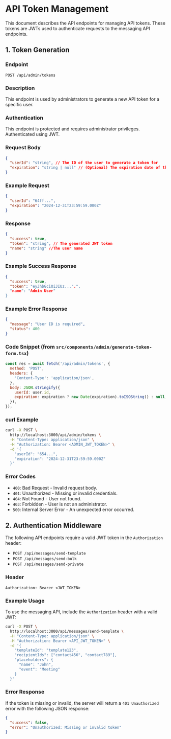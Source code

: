 # API Token Management

This document describes the API endpoints for managing API tokens. These tokens are JWTs used to authenticate requests to the messaging API endpoints.

## 1. Token Generation

### Endpoint

`POST /api/admin/tokens`

### Description

This endpoint is used by administrators to generate a new API token for a specific user.

### Authentication

This endpoint is protected and requires administrator privileges. Authenticated using JWT.

### Request Body

```json
{
  "userId": "string", // The ID of the user to generate a token for
  "expiration": "string | null" // (Optional) The expiration date of the token in ISO format. If null, the token will not expire.
}
```

### Example Request

```json
{
  "userId": "64ff...",
  "expiration": "2024-12-31T23:59:59.000Z"
}
```

### Response

```json
{
  "success": true,
  "token": "string", // The generated JWT token
  "name": "string" //The user name
}
```

### Example Success Response

```json
{
  "success": true,
  "token": "eyJhbGciOiJIUz...".",
  "name": "Admin User"
}
```

### Example Error Response

```json
{
  "message": "User ID is required",
  "status": 400
}
```

### Code Snippet (from `src/components/admin/generate-token-form.tsx`)

```javascript
const res = await fetch('/api/admin/tokens', {
  method: 'POST',
  headers: {
    'Content-Type': 'application/json',
  },
  body: JSON.stringify({
    userId: user.id,
    expiration: expiration ? new Date(expiration).toISOString() : null,
  }),
});
```

### curl Example

```bash
curl -X POST \
  http://localhost:3000/api/admin/tokens \
  -H "Content-Type: application/json" \
  -H "Authorization: Bearer <ADMIN_JWT_TOKEN>" \
  -d '{
    "userId": "654...",
    "expiration": "2024-12-31T23:59:59.000Z"
  }'
```

### Error Codes

*   `400`: Bad Request - Invalid request body.
*   `401`: Unauthorized - Missing or invalid credentials.
*   `404`: Not Found - User not found.
*   `403`: Forbidden - User is not an administrator.
*   `500`: Internal Server Error - An unexpected error occurred.

## 2. Authentication Middleware

The following API endpoints require a valid JWT token in the `Authorization` header:

*   `POST /api/messages/send-template`
*   `POST /api/messages/send-bulk`
*   `POST /api/messages/send-private`

### Header

`Authorization: Bearer <JWT_TOKEN>`

### Example Usage

To use the messaging API, include the `Authorization` header with a valid JWT:

```bash
curl -X POST \
  http://localhost:3000/api/messages/send-template \
  -H "Content-Type: application/json" \
  -H "Authorization: Bearer <API_JWT_TOKEN>" \
  -d '{
    "templateId": "template123",
    "recipientIds": ["contact456", "contact789"],
    "placeholders": {
      "name": "John",
      "event": "Meeting"
    }
  }'
```

### Error Response

If the token is missing or invalid, the server will return a `401 Unauthorized` error with the following JSON response:

```json
{
  "success": false,
  "error": "Unauthorized: Missing or invalid token"
}
```
